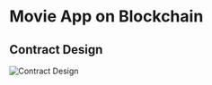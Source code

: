 # Movie App on Blockchain

## Contract Design

![Contract Design](https://github.com/dandev947366/movieapp/blob/main/UML/Daapcinema.png)

